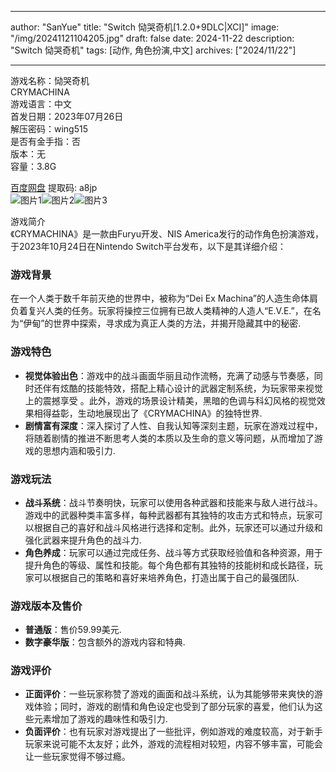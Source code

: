 
---
author: "SanYue"
title: "Switch 恸哭奇机[1.2.0+9DLC|XCI]"
image: "/img/20241121104205.jpg"
draft: false
date: 2024-11-22
description: "Switch 恸哭奇机"
tags: [动作, 角色扮演,中文]
archives: ["2024/11/22"]

---

游戏名称：恸哭奇机   
CRYMACHINA    
游戏语言：中文  
首发日期：2023年07月26日  
解压密码：wing515  
是否有金手指：否  
版本：无   
容量：3.8G

[百度网盘](https://pan.baidu.com/s/12DLFOMwbgsG92Hep55R4jw) 提取码: a8jp  
![图片1](/img/e7e2a3.jpg)![图片2](/img/5c7a83.jpg)![图片3](/img/9fa18b.jpg)  

游戏简介  
《CRYMACHINA》是一款由Furyu开发、NIS America发行的动作角色扮演游戏，于2023年10月24日在Nintendo Switch平台发布，以下是其详细介绍：

### 游戏背景
在一个人类于数千年前灭绝的世界中，被称为“Dei Ex Machina”的人造生命体肩负着复兴人类的任务。玩家将操控三位拥有已故人类精神的人造人“E.V.E.”，在名为“伊甸”的世界中探索，寻求成为真正人类的方法，并揭开隐藏其中的秘密.

### 游戏特色
- **视觉体验出色**：游戏中的战斗画面华丽且动作流畅，充满了动感与节奏感，同时还伴有炫酷的技能特效，搭配上精心设计的武器定制系统，为玩家带来视觉上的震撼享受 。此外，游戏的场景设计精美，黑暗的色调与科幻风格的视觉效果相得益彰，生动地展现出了《CRYMACHINA》的独特世界.
- **剧情富有深度**：深入探讨了人性、自我认知等深刻主题，玩家在游戏过程中，将随着剧情的推进不断思考人类的本质以及生命的意义等问题，从而增加了游戏的思想内涵和吸引力.

### 游戏玩法
- **战斗系统**：战斗节奏明快，玩家可以使用各种武器和技能来与敌人进行战斗。游戏中的武器种类丰富多样，每种武器都有其独特的攻击方式和特点，玩家可以根据自己的喜好和战斗风格进行选择和定制。此外，玩家还可以通过升级和强化武器来提升角色的战斗力.
- **角色养成**：玩家可以通过完成任务、战斗等方式获取经验值和各种资源，用于提升角色的等级、属性和技能。每个角色都有其独特的技能树和成长路径，玩家可以根据自己的策略和喜好来培养角色，打造出属于自己的最强团队.

### 游戏版本及售价
- **普通版**：售价59.99美元.
- **数字豪华版**：包含额外的游戏内容和特典.

### 游戏评价
- **正面评价**：一些玩家称赞了游戏的画面和战斗系统，认为其能够带来爽快的游戏体验；同时，游戏的剧情和角色设定也受到了部分玩家的喜爱，他们认为这些元素增加了游戏的趣味性和吸引力.
- **负面评价**：也有玩家对游戏提出了一些批评，例如游戏的难度较高，对于新手玩家来说可能不太友好；此外，游戏的流程相对较短，内容不够丰富，可能会让一些玩家觉得不够过瘾。
 
